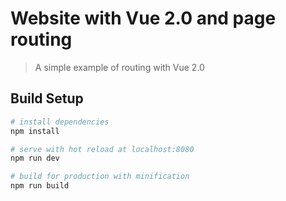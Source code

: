 # Website with Vue 2.0 and page routing 

> A simple example of routing with Vue 2.0 

## Build Setup

``` bash
# install dependencies
npm install

# serve with hot reload at localhost:8080
npm run dev

# build for production with minification
npm run build
```

